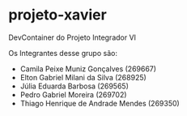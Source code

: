 # projeto-xavier
DevContainer do Projeto Integrador VI

Os Integrantes desse grupo são:
- Camila Peixe Muniz Gonçalves (269667)
- Elton Gabriel Milani da Silva (268925)
- Júlia Eduarda Barbosa (269565)
- Pedro Gabriel Moreira (269702)
- Thiago Henrique de Andrade Mendes (269350)
